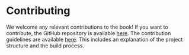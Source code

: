 # Contributing

We welcome any relevant contributions to the book! If you want to contribute, the GitHub repository is available [here](https://github.com/dominicrutk/docs). The contribution guidelines are available [here](https://github.com/dominicrutk/docs/blob/devel/CONTRIBUTING.md). This includes an explanation of the project structure and the build process.
